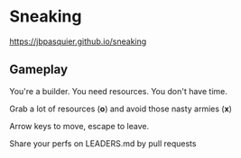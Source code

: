 # Sneaking

https://jbpasquier.github.io/sneaking

## Gameplay

You're a builder. You need resources. You don't have time.

Grab a lot of resources (__o__) and avoid those nasty armies (__x__)
 
Arrow keys to move, escape to leave.

Share your perfs on LEADERS.md by pull requests